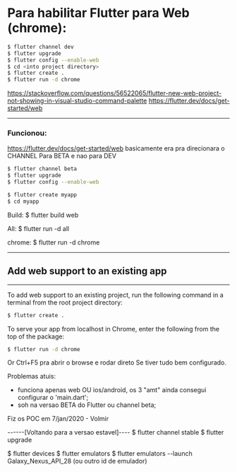 # Para habilitar Flutter para Web (chrome):

```bash
$ flutter channel dev
$ flutter upgrade
$ flutter config --enable-web
$ cd <into project directory>
$ flutter create .
$ flutter run -d chrome
```

https://stackoverflow.com/questions/56522065/flutter-new-web-project-not-showing-in-visual-studio-command-palette
https://flutter.dev/docs/get-started/web

---------------------------------------------------

### Funcionou:
https://flutter.dev/docs/get-started/web
basicamente era pra direcionara o CHANNEL Para BETA e nao para DEV

```bash
$ flutter channel beta
$ flutter upgrade
$ flutter config --enable-web

$ flutter create myapp
$ cd myapp
```

Build:
$ flutter build web

All:
$ flutter run -d all


chrome:
$ flutter run -d chrome 

----------------------------
## Add web support to an existing app
-------------------------------------
To add web support to an existing project, run the following command in a terminal from the root project directory:
```bash
$ flutter create .
```
To serve your app from localhost in Chrome, enter the following from the top of the package:
```bash
$ flutter run -d chrome
```

Or Ctrl+F5 pra abrir o browse e rodar direto
Se tiver tudo bem configurado.

Problemas atuis:
- funciona apenas web OU ios/android, os 3 "amt" ainda consegui configurar o 'main.dart';
- soh na versao BETA do Flutter ou channel beta;


Fiz os POC em 7/jan/2020 - Volmir


------[Voltando para a versao estavel]----
$ flutter channel stable
$ flutter upgrade

$ flutter devices
$ flutter emulators 
$ flutter emulators --launch Galaxy_Nexus_API_28 (ou outro id de emulador)

